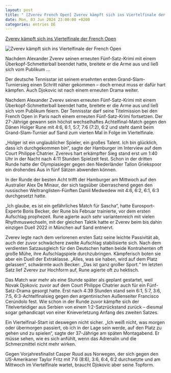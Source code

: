 ```yaml
---
layout: post
title: " [Zverev French Open] Zverev kämpft sich ins Viertelfinale der French Open"
date: Mon, 03 Jun 2024 23:00:00 +0200
categories: entries DE
---
```

[Zverev kämpft sich ins Viertelfinale der French Open](https://bnn.de/sport/zverev-kaempft-sich-ins-viertelfinale-der-french-open)

![Zverev kämpft sich ins Viertelfinale der French Open](https://static.bnn.de/sport/urn-newsml-dpacom-20090101-240604-99-265550-qizzk9/alternates/LANDSCAPE_13x7_BASE/urn-newsml-dpacom-20090101-240604-99-265550)

Nachdem Alexander Zverev seinen erneuten Fünf-Satz-Krimi mit einem Überkopf-Schmetterball beendet hatte, breitete er die Arme aus und ließ sich vom Publikum ...

Der deutsche Tennisstar ist seinem ersehnten ersten Grand-Slam-Turniersieg einen Schritt näher gekommen – doch erneut muss er dafür hart kämpfen. Auch Djokovic ist nach einem erneuten Drama weiter.

Nachdem Alexander Zverev seinen erneuten Fünf-Satz-Krimi mit einem Überkopf-Schmetterball beendet hatte, breitete er die Arme aus und ließ sich vom Publikum feiern. Der Tennisstar darf seine Titelmission bei den French Open in Paris nach einem erneuten Fünf-Satz-Krimi fortsetzen. Der 27-Jährige gewann sein höchst wechselhaftes Achtelfinal-Match gegen den Dänen Holger Rune mit 4:6, 6:1, 5:7, 7:6 (7:2), 6:2 und steht damit beim Grand-Slam-Turnier auf Sand zum vierten Mal in Folge im Viertelfinale.

„Holger ist ein unglaublicher Spieler, ein großes Talent. Ich bin glücklich, dass ich durchgekommen bin“, sagte der Hamburger im Interview auf dem Court Philippe Chatrier. Zverevs hart erkämpfter Sieg stand erst um 1:40 Uhr in der Nacht nach 4:11 Stunden Spielzeit fest. Schon in der dritten Runde hatte der Olympiasieger gegen den Niederländer Tallon Griekspoor ein drohendes Aus in fünf Sätzen abwenden können.

In der Runde der besten Acht trifft der Hamburger am Mittwoch auf den Australier Alex De Minaur, der sich tagsüber überraschend gegen den russischen Weltranglisten-Fünften Daniil Medwedew mit 4:6, 6:2, 6:1, 6:3 durchgesetzt hatte.

„Ich glaube, es ist ein gefährliches Match für Sascha“, hatte Eurosport-Experte Boris Becker, der Rune bis Februar trainierte, vor dem ersten Aufschlag prophezeit. Rune agierte auch sehr variantenreich mit vielen Rhythmuswechseln, mit der gleichen Taktik hatte er Zverev beim bis dahin einzigen Duell 2022 in München auf Sand entnervt.

Zverev legte nach dem verlorenen ersten Satz seine leichte Passivität ab, auch der zuvor schwächere zweite Aufschlag stabilisierte sich. Nach dem verdienten Satzausgleich für den Deutschen hatten beide Kontrahenten oft große Mühe, ihre Aufschlagspiele durchzubringen. Kämpferisch boten sie aber ein Duell der Extraklasse. „Alles, was sie haben, wird auf dem Platz gelassen“, schwärmte auch Becker: „Das ist ganz großer Sport.“ Im letzten Satz lief Zverev zur Hochform auf, Rune agierte oft zu hektisch.

Das Match war mehr als eine Stunde später als geplant gestartet, weil Novak Djokovic zuvor auf dem Court Philippe Chatrier auch für ein Fünf-Satz-Drama gesorgt hatte. Erst nach 4:39 Stunden stand sein 6:1, 5:7, 3:6, 7:5, 6:3-Achtelfinalsieg gegen den argentinischen Außenseiter Francisco Cerúndolo fest. Wie schon in der Runde zuvor kämpfte sich der Titelverteidiger aus Serbien von einem 1:2-Satzrückstand zurück – diesmal sogar gehandicapt von einer Knieverletzung Anfang des zweiten Satzes.

Ein Viertelfinal-Start ist deswegen nicht sicher. „Ich weiß nicht, was morgen oder übermorgen passiert, ob ich in der Lage sein werde, auf den Platz zu gehen und zu spielen“, sagte der 37-Jährige am späten Montagabend. Er müsse sehen, wie es sich anfühlt, wenn das Adrenalin und die Schmerzmittel nicht mehr wirken.

Gegen Vorjahresfinalist Casper Ruud aus Norwegen, der sich gegen den US-Amerikaner Taylor Fritz mit 7:6 (8:6), 3:6, 6:4, 6:2 durchsetzte und am Mittwoch im Viertelfinale wartet, braucht Djokovic aber seine Topform.

